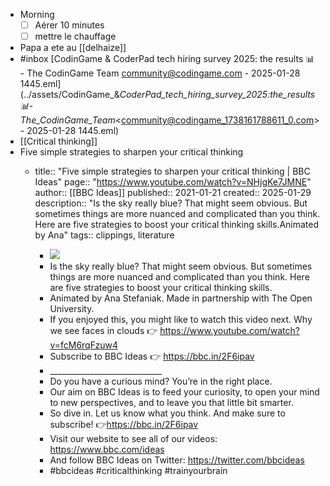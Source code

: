 - Morning
  * [ ] Aérer 10 minutes
  * [ ] mettre le chauffage
- Papa a ete au [[delhaize]]
- #inbox [CodinGame & CoderPad tech hiring survey 2025: the results 📊 - The CodinGame Team <community@codingame.com> - 2025-01-28 1445.eml](../assets/CodinGame_&_CoderPad_tech_hiring_survey_2025:_the_results_📊_-_The_CodinGame_Team_<community@codingame_1738161788611_0.com> - 2025-01-28 1445.eml)
- [[Critical thinking]]
- Five simple strategies to sharpen your critical thinking ​
	- title:: "Five simple strategies to sharpen your critical thinking | BBC Ideas"
	  page:: "https://www.youtube.com/watch?v=NHjgKe7JMNE"
	  author:: [[BBC Ideas]]
	  published:: 2021-01-21
	  created:: 2025-01-29
	  description:: "Is the sky really blue? That might seem obvious. But sometimes things are more nuanced and complicated than you think. Here are five strategies to boost your critical thinking skills.Animated by Ana"
	  tags:: clippings, literature
	  
	  * ![](https://www.youtube.com/watch?v=NHjgKe7JMNE)
	  * Is the sky really blue? That might seem obvious. But sometimes things are more nuanced and complicated than you think. Here are five strategies to boost your critical thinking skills.
	  * Animated by Ana Stefaniak. Made in partnership with The Open University.
	  * If you enjoyed this, you might like to watch this video next. Why we see faces in clouds 👉 https://www.youtube.com/watch?v=fcM6rqFzuw4
	  * Subscribe to BBC Ideas 👉 https://bbc.in/2F6ipav
	  * \_\_\_\_\_\_\_\_\_\_\_\_\_\_\_\_\_\_\_\_\_\_\_\_\_\_\_\_
	  * Do you have a curious mind? You’re in the right place.
	  * Our aim on BBC Ideas is to feed your curiosity, to open your mind to new perspectives, and to leave you that little bit smarter.
	  * So dive in. Let us know what you think. And make sure to subscribe! 👉https://bbc.in/2F6ipav
	  * Visit our website to see all of our videos: https://www.bbc.com/ideas
	  * And follow BBC Ideas on Twitter: https://twitter.com/bbcideas
	  * #bbcideas #criticalthinking #trainyourbrain